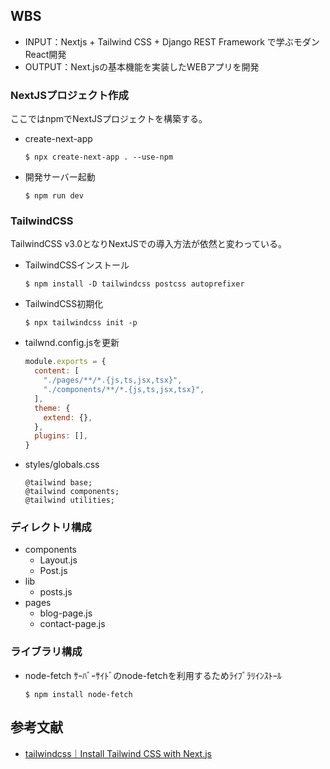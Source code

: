 ## WBS
* INPUT：Nextjs + Tailwind CSS +  Django REST Framework で学ぶモダンReact開発 
* OUTPUT：Next.jsの基本機能を実装したWEBアプリを開発

### NextJSプロジェクト作成
ここではnpmでNextJSプロジェクトを構築する。

* create-next-app
  ```
  $ npx create-next-app . --use-npm
  ```

* 開発サーバー起動 
  ```
  $ npm run dev
  ```

### TailwindCSS
TailwindCSS v3.0となりNextJSでの導入方法が依然と変わっている。

* TailwindCSSインストール
  ```
  $ npm install -D tailwindcss postcss autoprefixer
  ```

* TailwindCSS初期化
  ```
  $ npx tailwindcss init -p
  ```

* tailwnd.config.jsを更新
  ```js
  module.exports = {
    content: [
      "./pages/**/*.{js,ts,jsx,tsx}",
      "./components/**/*.{js,ts,jsx,tsx}",
    ],
    theme: {
      extend: {},
    },
    plugins: [],
  }
  ```

* styles/globals.css
  ```
  @tailwind base;
  @tailwind components;
  @tailwind utilities;
  ```

### ディレクトリ構成
* components
  * Layout.js
  * Post.js
* lib
  * posts.js
* pages
  * blog-page.js
  * contact-page.js

### ライブラリ構成
* node-fetch
  ｻｰﾊﾞｰｻｲﾄﾞのnode-fetchを利用するためﾗｲﾌﾞﾗﾘｲﾝｽﾄｰﾙ
  ```
  $ npm install node-fetch
  ```

## 参考文献
* [tailwindcss｜Install Tailwind CSS with Next.js](https://tailwindcss.com/docs/guides/nextjs)
